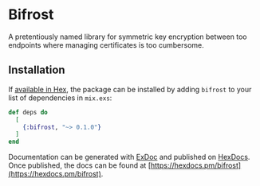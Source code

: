 # Bifrost

A pretentiously named library for symmetric key encryption between too endpoints where
managing certificates is too cumbersome.

## Installation

If [available in Hex](https://hex.pm/docs/publish), the package can be installed
by adding `bifrost` to your list of dependencies in `mix.exs`:

```elixir
def deps do
  [
    {:bifrost, "~> 0.1.0"}
  ]
end
```

Documentation can be generated with [ExDoc](https://github.com/elixir-lang/ex_doc)
and published on [HexDocs](https://hexdocs.pm). Once published, the docs can
be found at [https://hexdocs.pm/bifrost](https://hexdocs.pm/bifrost).


